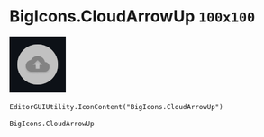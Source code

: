 # BigIcons.CloudArrowUp `100x100`
<img src="/img/BigIcons.CloudArrowUp.png" width=100 height=100>

``` CSharp
EditorGUIUtility.IconContent("BigIcons.CloudArrowUp")
```
```
BigIcons.CloudArrowUp
```
